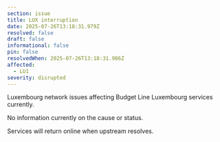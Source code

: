 ```yaml
---
section: issue
title: LUX interruption
date: 2025-07-26T13:18:31.979Z
resolved: false
draft: false
informational: false
pin: false
resolvedWhen: 2025-07-26T13:18:31.986Z
affected:
  - LU1
severity: disrupted
---
```

Luxembourg network issues affecting Budget Line Luxembourg services currently.

No information currently on the cause or status.

Services will return online when upstream resolves.